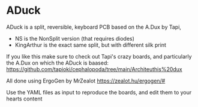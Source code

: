 # ADuck
ADuck is a split, reversible, keyboard PCB based on the A.Dux by Tapi,
- NS is the NonSplit version (that requires diodes)
- KingArthur is the exact same split, but with different silk print

If you like this make sure to check out Tapi's crazy boards, and particularly the A.Dux on which the ADuck is baased:
https://github.com/tapioki/cephalopoda/tree/main/Architeuthis%20dux


All done using ErgoGen by MrZealot
https://zealot.hu/ergogen/#

Use the YAML files as input to reproduce the boards, and edit them to your hearts content
